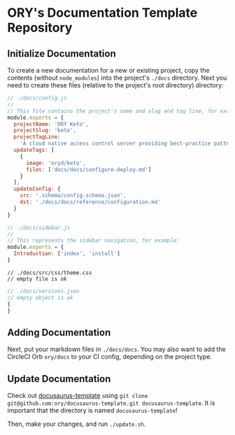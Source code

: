 # ORY's Documentation Template Repository

## Initialize Documentation

To create a new documentation for a new or existing project, copy the contents
(without `node_modules`) into the project's `./docs` directory. Next you need to
create these files (relative to the project's root directory) directory:

```js
// ./docs/config.js
//
// This file contains the project's name and slug and tag line, for example:
module.exports = {
  projectName: 'ORY Keto',
  projectSlug: 'keto',
  projectTagLine:
    'A cloud native access control server providing best-practice patterns (RBAC, ABAC, ACL, AWS IAM Policies, Kubernetes Roles, ...) via REST APIs.',
  updateTags: [
    {
      image: 'oryd/keto',
      files: ['docs/docs/configure-deploy.md']
    }
  ],
  updateConfig: {
    src: '.schema/config.schema.json',
    dst: './docs/docs/reference/configuration.md'
  }
}
```

```js
// ./docs/sidebar.js
//
// This represents the sidebar navigation, for example:
module.exports = {
  Introduction: ['index', 'install']
}
```

```
// ./docs/src/css/theme.css
// empty file is ok
```

```js
// ./docs/versions.json
// empty object is ok
{
}
```

## Adding Documentation

Next, put your markdown files in `./docs/docs`. You may also want to add the
CircleCI Orb `ory/docs` to your CI config, depending on the project type.

## Update Documentation

Check out [docusaurus-template](https://github.com/ory/docusaurus-template)
using
`git clone git@github.com:ory/docusaurus-template.git docusaurus-template`. It
is important that the directory is named `docusaurus-template`!

Then, make your changes, and run `./update.sh`.
